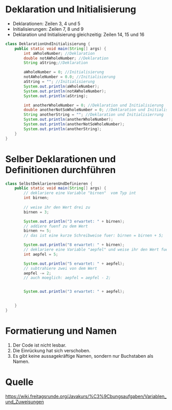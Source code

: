 # Deklaration und Initialisierung

 * Deklarationen: Zeilen 3, 4 und 5
 * Initialisierungen: Zeilen 7, 8 und 9
 * Deklaration und Initialisierung gleichzeitig: Zeilen 14, 15 und 16

```java
class DeklarationUndInitialisierung {
	public static void main(String[] args) {
		int aWholeNumber; //Deklaration
		double notAWholeNumber; //Deklaration
		String aString;//Deklaration

		aWholeNumber = 0; //Initialisierung
		notAWholeNumber = 0.0; //Initialisierung
		aString = ""; //Initialisierung
		System.out.println(aWholeNumber);
		System.out.println(notAWholeNumber);
		System.out.println(aString);

		int anotherWholeNumber = 0; //Deklaration und Initialisierung
		double anotherNotSoWholeNumber = 0; //Deklaration und Initialisierung
		String anotherString = ""; //Deklaration und Initialisierrung
		System.out.println(anotherWholeNumber);
		System.out.println(anotherNotSoWholeNumber);
		System.out.println(anotherString);
	}
}
```

# Selber Deklarationen und Definitionen durchführen

```java
class SelbstDeklarierenUndDefinieren {
	public static void main(String[] args) {
		// deklariere eine Variable "birnen"  vom Typ int
		int birnen;
		
		// weise ihr den Wert drei zu
		birnen = 3;

		System.out.println("3 erwartet: " + birnen);
		// addiere fuenf zu dem Wert
		birnen += 5;
		// das ist eine kurze Schreibweise fuer: birnen = birnen + 5;

		System.out.println("8 erwartet: " + birnen);
		// deklariere eine Variable "aepfel" und weise ihr den Wert fuenf zu
		int aepfel = 5;

		System.out.println("5 erwartet: " + aepfel);
		// subtrahiere zwei von dem Wert
		aepfel -= 2;
		// auch moeglich: aepfel = aepfel - 2;


		System.out.println("3 erwartet: " + aepfel);

		
	}
}
```

# Formatierung und Namen

 1. Der Code ist nicht lesbar.
 2. Die Einrückung hat sich verschoben.
 3. Es gibt keine aussagekräftige Namen, sondern nur Buchstaben als Namen.

# Quelle
 
<https://wiki.freitagsrunde.org/Javakurs/%C3%9Cbungsaufgaben/Variablen_und_Zuweisungen> 